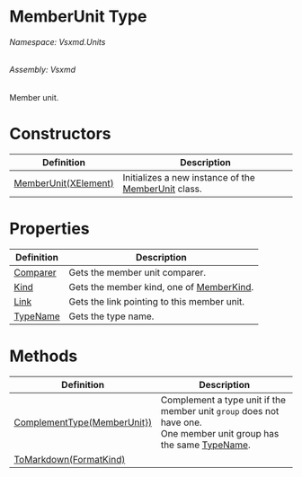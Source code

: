 <a name='T-Vsxmd-Units-MemberUnit'></a>
# MemberUnit Type

###### Namespace:  Vsxmd.Units

###### Assembly:  Vsxmd

Member unit.

# Constructors

| Definition | Description |
|-|-|
| [MemberUnit(XElement)](Constructors/Constructors.md) | Initializes a new instance of the [MemberUnit](#) class. |

# Properties

| Definition | Description |
|-|-|
| [Comparer](Properties/Comparer.md) | Gets the member unit comparer. |
| [Kind](Properties/Kind.md) | Gets the member kind, one of [MemberKind](./../MemberKind/MemberKind.md). |
| [Link](Properties/Link.md) | Gets the link pointing to this member unit. |
| [TypeName](Properties/TypeName.md) | Gets the type name. |

# Methods

| Definition | Description |
|-|-|
| [ComplementType(MemberUnit})](Methods/ComplementType.md) | Complement a type unit if the member unit `group` does not have one.<br/>One member unit group has the same [TypeName](./Properties/TypeName.md). |
| [ToMarkdown(FormatKind)](Methods/ToMarkdown.md) |  |
